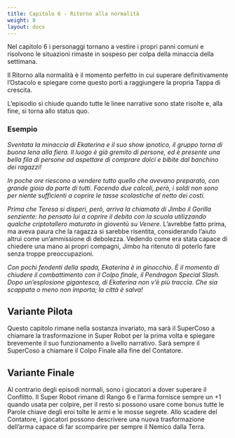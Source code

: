 ```yaml
---
title: Capitolo 6 - Ritorno alla normalità
weight: 8
layout: docs
---
```


Nel capitolo 6 i personaggi tornano a vestire i propri panni comuni e risolvono le situazioni rimaste in sospeso per colpa della minaccia della settimana.

Il Ritorno alla normalità è il momento perfetto in cui superare definitivamente l’Ostacolo e spiegare come questo porti a raggiungere la propria Tappa di crescita.

L’episodio si chiude quando tutte le linee narrative sono state risolte e, alla fine, si torna allo status quo.

### Esempio

<i>Sventata la minaccia di Ekaterina e il suo show ipnotico, il gruppo torna di buona lena alla fiera. Il luogo è già gremito di persone, ed è presente una bella fila di persone ad aspettare di comprare dolci e bibite dal banchino dei ragazzi!</i>

<i>In poche ore riescono a vendere tutto quello che avevano preparato, con grande gioia da parte di tutti. Facendo due calcoli, però, i soldi non sono per niente sufficienti a coprire le tasse scolastiche al netto dei costi.
</i>

<i>Prima che Teresa si disperi, però, arriva la chiamata di Jimbo il Gorilla senziente: ha pensato lui a coprire il debito con la scuola utilizzando qualche criptotallero maturato in gioventù su Venere.</i>
L’avrebbe fatto prima, ma aveva paura che la ragazza si sarebbe risentita, considerando l’aiuto altrui come un’ammissione di debolezza. Vedendo come era stata capace di chiedere una mano ai propri compagni, Jimbo ha ritenuto di poterlo fare senza troppe preoccupazioni.</i>

<i>Con pochi fendenti della spada, Ekaterina è in ginocchio. È il momento di chiudere il combattimento con il Colpo finale, il Pendragon Special Slash. Dopo un’esplosione gigantesca, di Ekaterina non v’è più traccia. Che sia scappata o meno non importa; la città è salva!</i>


## Variante Pilota

Questo capitolo rimane nella sostanza invariato, ma sarà il SuperCoso a chiamare la trasformazione in Super Robot per la prima volta e spiegare brevemente il suo funzionamento a livello narrativo. Sarà sempre il SuperCoso a chiamare il Colpo Finale alla fine del Contatore.

 
## Variante Finale

Al contrario degli episodi normali, sono i giocatori a dover superare il Conflitto. Il Super Robot rimane di Rango 6 e l’arma fornisce sempre un +1 quando usata per colpire, per il resto si possono usare come bonus tutte le Parole chiave degli eroi tolte le armi e le mosse segrete.
Allo scadere del Contatore, i giocatori possono descrivere una nuova trasformazione dell’arma capace di far scomparire per sempre il Nemico dalla Terra. 